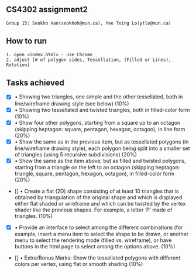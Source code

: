 ## CS4302 assignment2 ##
    Group 15: Seokho Han(seokhoh@mun.ca), Yee Teing Lo(ytlo@mun.ca)
## How to run
    1. open <index.html> - use Chrome 
    2. adjust [# of polygon sides, Tessellation, (Filled or Lines), Rotation]

## Tasks achieved 
- [x] • Showing two triangles, one simple and the other tessellated, both in line/wireframe drawing style (see below) (10%)
- [x] • Showing two tessellated and twisted triangles, both in filled-color form (10%)
- [x] • Show four other polygons, starting from a square up to an octagon (skipping heptagon: square, pentagon, hexagon, octagon), in line form (20%)
- [x] • Show the same as in the previous item, but as tessellated polygons (in line/wireframe drawing style), each polygon being split into a smaller set of triangles (using 5 recursive subdivisions) (20%)
- [x] • Show the same as the item above, but as filled and twisted polygons, starting from a triangle on the left to
an octagon (skipping heptagon: triangle, square, pentagon, hexagon, octagon), in filled-color form (20%)
- [] • Create a flat (2D) shape consisting of at least 10 triangles that is obtained by triangulation of the original
shape and which is displayed either flat shaded or wireframe and which can be twisted by the vertex shader like the previous shapes. For example, a letter ‘P’ made of triangles. (10%)
- [x] • Provide an interface to select among the different combinations (for example, insert a menu item to select
the shape to be drawn, or another menu to select the rendering mode (filled vs. wireframe), or have buttons in the html page to select among the options above. (10%)
- [] • Extra/Bonus Marks: Show the tessellated polygons with different colors per vertex, using flat or smooth
shading (10%)